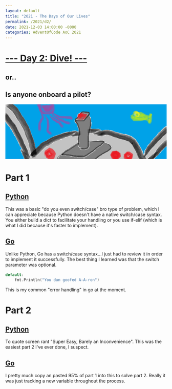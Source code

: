 ```yaml
---
layout: default
title: "2021 - The Days of Our Lives"
permalink: /2021/d2/
date: 2021-12-03 14:00:00 -0000
categories: AdventOfCode AoC 2021
---
```

# [--- Day 2: Dive! ---](https://adventofcode.com/2021/day/2)
## or..
## Is anyone onboard a pilot?
![one art please](/docs/assets/img/pilot.png)
# Part 1

## [Python](https://github.com/aaronlael/AoC-2021/blob/master/AoC_2021_D2P1.py)

This was a basic "do you even switch/case" bro type of problem, which I can appreciate because Python doesn't have a native switch/case syntax.
You either build a dict to facilitate your handling or you use if-elif (which is what I did because it's faster to implement).

## [Go](https://github.com/aaronlael/AoC-2021-Go/blob/master/aoc_2021_d2p1.go)

Unlike Python, Go has a switch/case syntax...I just had to review it in order to implement it successfully.  The best thing I learned was that the switch parameter was optional.
```go
default:
	fmt.Println("You dun goofed A-A-ron")
```
This is my common "error handling" in go at the moment.

# Part 2

## [Python](https://github.com/aaronlael/AoC-2021/blob/master/AoC_2021_D2P2.py)

To quote screen rant "Super Easy, Barely an Inconvenience".  This was the easiest part 2 I've ever done, I suspect.

## [Go](https://github.com/aaronlael/AoC-2021-Go/blob/master/aoc_2021_d2p2.go)

I pretty much copy an pasted 95% of part 1 into this to solve part 2.  Really it was just tracking a new variable throughout the process.
